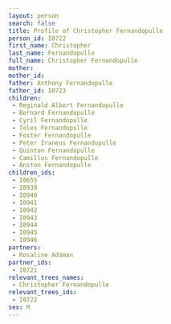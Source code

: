 ```yaml
---
layout: person
search: false
title: Profile of Christopher Fernandopulle
person_id: I0722
first_name: Christopher
last_name: Fernandopulle
full_name: Christopher Fernandopulle
mother: 
mother_id: 
father: Anthony Fernandopulle
father_id: I0723
children:
 - Reginald Albert Fernandopulle
 - Bernard Fernandopulle
 - Cyril Fernandopulle
 - Teles Fernandopulle
 - Foster Fernandopulle
 - Peter Iraneus Fernandopulle
 - Quinton Fernandopulle
 - Camillus Fernandopulle
 - Anston Fernandopulle
children_ids:
 - I0655
 - I0939
 - I0940
 - I0941
 - I0942
 - I0943
 - I0944
 - I0945
 - I0946
partners:
 - Rosaline Adaman
partner_ids:
 - I0721
relevant_trees_names:
 - Christopher Fernandopulle
relevant_trees_ids:
 - I0722
sex: M
---
```


